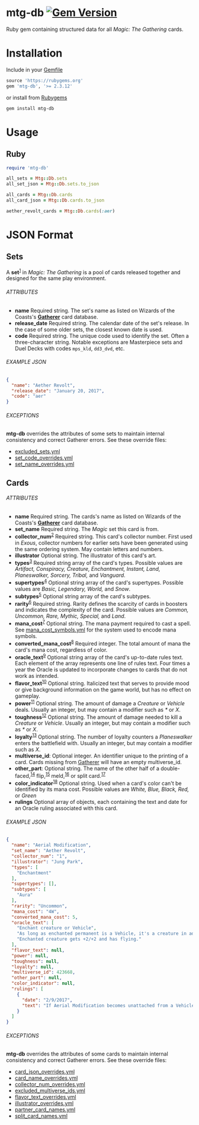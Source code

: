mtg-db [![Gem Version](https://badge.fury.io/rb/mtg-db.svg)](
  https://rubygems.org/gems/mtg-db)
======
Ruby gem containing structured data for all _Magic: The Gathering_ cards.

# Installation
Include in your [Gemfile]
```ruby
source 'https://rubygems.org'
gem 'mtg-db', '>= 2.3.12'
```
or install from [Rubygems]
```bash
gem install mtg-db
```

[Gemfile]: https://bundler.io/gemfile.html
[Rubygems]: https://rubygems.org/

# Usage
## Ruby
```ruby
require 'mtg-db'

all_sets = Mtg::Db.sets
all_set_json = Mtg::Db.sets.to_json

all_cards = Mtg::Db.cards
all_card_json = Mtg::Db.cards.to_json

aether_revolt_cards = Mtg::Db.cards(:aer)
```

# JSON Format

## Sets
A **set**<sup>[1]</sup> in _Magic: The Gathering_ is a pool of cards released together and designed for the same play environment.

[1]: https://mtg.gamepedia.com/Set

###### ATTRIBUTES
- **name** Required string. The set's name as listed on Wizards of the Coasts's **[Gatherer]** card database.
- **release_date** Required string. The calendar date of the set's release. In the case of some older sets, the closest known date is used.
- **code** Required string. The unique code used to identify the set. Often a three-character string. Notable exceptions are Masterpiece sets and Duel Decks with codes `mps_kld`, `dd3_dvd`, etc.

[Gatherer]: http://gatherer.wizards.com/Pages/Default.aspx

###### EXAMPLE JSON
```json
{
  "name": "Aether Revolt",
  "release_date": "January 20, 2017",
  "code": "aer"
}
```

###### EXCEPTIONS
**mtg-db** overrides the attributes of some sets to maintain internal consistency and correct Gatherer errors. See these override files:
- [excluded_sets.yml](script/data/excluded_sets.yml)
- [set_code_overrides.yml](script/data/set_code_overrides.yml)
- [set_name_overrides.yml](script/data/set_name_overrides.yml)

## Cards

###### ATTRIBUTES
- **name** Required string. The cards's name as listed on Wizards of the Coasts's **[Gatherer]** card database.
- **set_name** Required string. The _Magic_ set this card is from.
- **collector_num**<sup>[2]</sup> Required string. This card's collector number. First used in _Exous_, collector numbers for earlier sets have been generated using the same ordering system. May contain letters and numbers.
- **illustrator** Optional string. The illustrator of this card's art.
- **types**<sup>[3]</sup> Required string array of the card's types. Possible values are _Artifact, Conspiracy, Creature, Enchantment, Instant, Land, Planeswalker, Sorcery, Tribal,_ and _Vanguard_.
- **supertypes**<sup>[4]</sup> Optional string array of the card's supertypes. Possible values are _Basic, Legendary, World,_ and _Snow_.
- **subtypes**<sup>[5]</sup> Optional string array of the card's subtypes.
- **rarity**<sup>[6]</sup> Required string. Rarity defines the scarcity of cards in boosters and indicates the complexity of the card. Possible values are _Common, Uncommon, Rare, Mythic, Special,_ and _Land_.
- **mana_cost**<sup>[7]</sup> Optional string. The mana payment required to cast a spell. See [mana_cost_symbols.yml](script/data/mana_cost_symbols.yml) for the system used to encode mana symbols.
- **converted_mana_cost**<sup>[8]</sup> Required integer. The total amount of mana the card's mana cost, regardless of color.
- **oracle_text**<sup>[9]</sup> Optional string array of the card's up-to-date rules text. Each element of the array represents one line of rules text. Four times a year the Oracle is updated to incorporate changes to cards that do not work as intended.
- **flavor_text**<sup>[10]</sup> Optional string. Italicized text that serves to provide mood or give background information on the game world, but has no effect on gameplay.
- **power**<sup>[11]</sup> Optional string. The amount of damage a _Creature_ or _Vehicle_ deals. Usually an integer, but may contain a modifier such as _*_ or _X_.
- **toughness**<sup>[12]</sup> Optional string. The amount of damage needed to kill a _Creature_ or _Vehicle_. Usually an integer, but may contain a modifier such as _*_ or _X_.
- **loyalty**<sup>[13]</sup> Optional string. The number of loyalty counters a _Planeswalker_ enters the battlefield with. Usually an integer, but may contain a modifier such as _X_.
- **multiverse_id**: Optional integer. An identifier unique to the printing of a card. Cards missing from [Gatherer] will have an empty multiverse_id.
- **other_part**: Optional string. The name of the other half of a double-faced,<sup>[14]</sup> flip,<sup>[15]</sup> meld,<sup>[16]</sup> or split card.<sup>[17]</sup>
- **color_indicator**<sup>[18]</sup> Optional string. Used when a card's color can't be identified by its mana cost. Possible values are _White, Blue, Black, Red,_ or _Green_
- **rulings** Optional array of objects, each containing the text and date for an Oracle ruling associated with this card.

[Gatherer]: http://gatherer.wizards.com/Pages/Default.aspx
[2]: https://mtg.gamepedia.com/Collector_number
[3]: https://mtg.gamepedia.com/Card_type
[4]: https://mtg.gamepedia.com/Supertype
[5]: https://mtg.gamepedia.com/Subtype
[6]: https://mtg.gamepedia.com/Rarity
[7]: https://mtg.gamepedia.com/Mana_cost
[8]: https://mtg.gamepedia.com/Mana#Converted_mana_cost
[9]: https://mtg.gamepedia.com/Rules_text
[10]: https://mtg.gamepedia.com/Flavor_text
[11]: https://mtg.gamepedia.com/Power_and_toughness#Power
[12]: https://mtg.gamepedia.com/Power_and_toughness#Toughness
[13]: https://mtg.gamepedia.com/Loyalty
[14]: https://mtg.gamepedia.com/Double-faced_card
[15]: https://mtg.gamepedia.com/Flip_card
[16]: https://mtg.gamepedia.com/Meld_card
[17]: https://mtg.gamepedia.com/Split_card
[18]: https://mtg.gamepedia.com/Color_indicator

###### EXAMPLE JSON
```json
{
  "name": "Aerial Modification",
  "set_name": "Aether Revolt",
  "collector_num": "1",
  "illustrator": "Jung Park",
  "types": [
    "Enchantment"
  ],
  "supertypes": [],
  "subtypes": [
    "Aura"
  ],
  "rarity": "Uncommon",
  "mana_cost": "4W",
  "converted_mana_cost": 5,
  "oracle_text": [
    "Enchant creature or Vehicle",
    "As long as enchanted permanent is a Vehicle, it's a creature in addition to its other types.",
    "Enchanted creature gets +2/+2 and has flying."
  ],
  "flavor_text": null,
  "power": null,
  "toughness": null,
  "loyalty": null,
  "multiverse_id": 423668,
  "other_part": null,
  "color_indicator": null,
  "rulings": [
    {
      "date": "2/9/2017",
      "text": "If Aerial Modification becomes unattached from a Vehicle that’s attacking or blocking, that Vehicle will be removed from combat unless another effect (such as its crew ability) is also making it a creature."
    }
  ]
}
```

###### EXCEPTIONS
**mtg-db** overrides the attributes of some cards to maintain internal consistency and correct Gatherer errors. See these override files:
- [card_json_overrides.yml](script/data/card_json_overrides.yml)
- [card_name_overrides.yml](script/data/card_name_overrides.yml)
- [collector_num_overrides.yml](script/data/collector_num_overrides.yml)
- [excluded_multiverse_ids.yml](script/data/excluded_multiverse_ids.yml)
- [flavor_text_overrides.yml](script/data/flavor_text_overrides.yml)
- [illustrator_overrides.yml](script/data/illustrator_overrides.yml)
- [partner_card_names.yml](script/data/partner_card_names.yml)
- [split_card_names.yml](script/data/split_card_names.yml)
